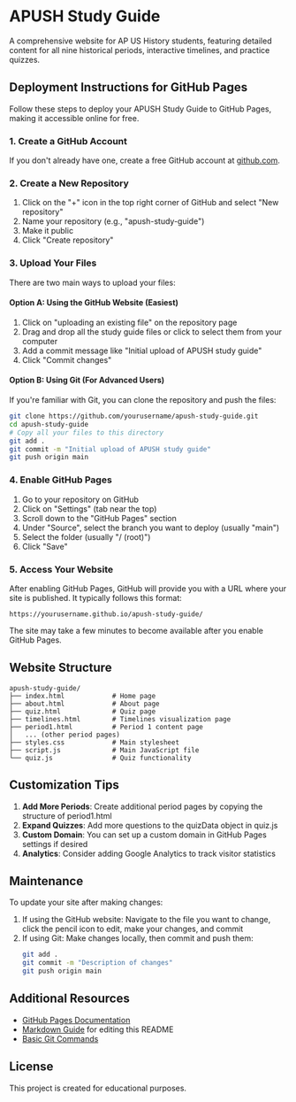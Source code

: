 # APUSH Study Guide

A comprehensive website for AP US History students, featuring detailed content for all nine historical periods, interactive timelines, and practice quizzes.

## Deployment Instructions for GitHub Pages

Follow these steps to deploy your APUSH Study Guide to GitHub Pages, making it accessible online for free.

### 1. Create a GitHub Account

If you don't already have one, create a free GitHub account at [github.com](https://github.com/).

### 2. Create a New Repository

1. Click on the "+" icon in the top right corner of GitHub and select "New repository"
2. Name your repository (e.g., "apush-study-guide")
3. Make it public
4. Click "Create repository"

### 3. Upload Your Files

There are two main ways to upload your files:

#### Option A: Using the GitHub Website (Easiest)

1. Click on "uploading an existing file" on the repository page
2. Drag and drop all the study guide files or click to select them from your computer
3. Add a commit message like "Initial upload of APUSH study guide"
4. Click "Commit changes"

#### Option B: Using Git (For Advanced Users)

If you're familiar with Git, you can clone the repository and push the files:

```bash
git clone https://github.com/yourusername/apush-study-guide.git
cd apush-study-guide
# Copy all your files to this directory
git add .
git commit -m "Initial upload of APUSH study guide"
git push origin main
```

### 4. Enable GitHub Pages

1. Go to your repository on GitHub
2. Click on "Settings" (tab near the top)
3. Scroll down to the "GitHub Pages" section
4. Under "Source", select the branch you want to deploy (usually "main")
5. Select the folder (usually "/ (root)")
6. Click "Save"

### 5. Access Your Website

After enabling GitHub Pages, GitHub will provide you with a URL where your site is published. It typically follows this format:
```
https://yourusername.github.io/apush-study-guide/
```

The site may take a few minutes to become available after you enable GitHub Pages.

## Website Structure

```
apush-study-guide/
├── index.html            # Home page
├── about.html            # About page
├── quiz.html             # Quiz page
├── timelines.html        # Timelines visualization page
├── period1.html          # Period 1 content page
│   ... (other period pages)
├── styles.css            # Main stylesheet
├── script.js             # Main JavaScript file
└── quiz.js               # Quiz functionality
```

## Customization Tips

1. **Add More Periods**: Create additional period pages by copying the structure of period1.html
2. **Expand Quizzes**: Add more questions to the quizData object in quiz.js
3. **Custom Domain**: You can set up a custom domain in GitHub Pages settings if desired
4. **Analytics**: Consider adding Google Analytics to track visitor statistics

## Maintenance

To update your site after making changes:

1. If using the GitHub website: Navigate to the file you want to change, click the pencil icon to edit, make your changes, and commit
2. If using Git: Make changes locally, then commit and push them:
   ```bash
   git add .
   git commit -m "Description of changes"
   git push origin main
   ```

## Additional Resources

- [GitHub Pages Documentation](https://docs.github.com/en/pages)
- [Markdown Guide](https://www.markdownguide.org/) for editing this README
- [Basic Git Commands](https://education.github.com/git-cheat-sheet-education.pdf)

## License

This project is created for educational purposes.
